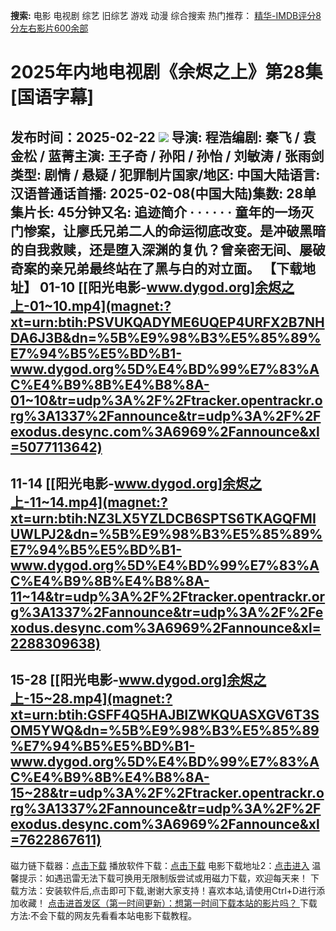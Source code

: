 **搜索:** 电影 电视剧 综艺 旧综艺 游戏 动漫 综合搜索 热门推荐： [精华-IMDB评分8分左右影片600余部](https://www.dytt8.com/html/gndy/jddy/20160320/50510.html)
# 2025年内地电视剧《余烬之上》第28集[国语字幕]
发布时间：2025-02-22 
![](https://wx4.sinaimg.cn/large/006L9Zvigy1hymr4p83otj30u81ft1kx.jpg)
导演: 程浩编剧: 秦飞 / 袁金松 / 蓝菁主演: 王子奇 / 孙阳 / 孙怡 / 刘敏涛 / 张雨剑类型: 剧情 / 悬疑 / 犯罪制片国家/地区: 中国大陆语言: 汉语普通话首播: 2025-02-08(中国大陆)集数: 28单集片长: 45分钟又名: 追迹简介 · · · · · ·
童年的一场灭门惨案，让廖氏兄弟二人的命运彻底改变。是冲破黑暗的自我救赎，还是堕入深渊的复仇？曾亲密无间、屡破奇案的亲兄弟最终站在了黑与白的对立面。 
**【下载地址】**
01-10 
[[阳光电影-www.dygod.org]余烬之上-01~10.mp4](magnet:?xt=urn:btih:PSVUKQADYME6UQEP4URFX2B7NHDA6J3B&dn=%5B%E9%98%B3%E5%85%89%E7%94%B5%E5%BD%B1-www.dygod.org%5D%E4%BD%99%E7%83%AC%E4%B9%8B%E4%B8%8A-01~10&tr=udp%3A%2F%2Ftracker.opentrackr.org%3A1337%2Fannounce&tr=udp%3A%2F%2Fexodus.desync.com%3A6969%2Fannounce&xl=5077113642)  
---  
11-14  [[阳光电影-www.dygod.org]余烬之上-11~14.mp4](magnet:?xt=urn:btih:NZ3LX5YZLDCB6SPTS6TKAGQFMIUWLPJ2&dn=%5B%E9%98%B3%E5%85%89%E7%94%B5%E5%BD%B1-www.dygod.org%5D%E4%BD%99%E7%83%AC%E4%B9%8B%E4%B8%8A-11~14&tr=udp%3A%2F%2Ftracker.opentrackr.org%3A1337%2Fannounce&tr=udp%3A%2F%2Fexodus.desync.com%3A6969%2Fannounce&xl=2288309638)  
---  
15-28  [[阳光电影-www.dygod.org]余烬之上-15~28.mp4](magnet:?xt=urn:btih:GSFF4Q5HAJBIZWKQUASXGV6T3SOM5YWQ&dn=%5B%E9%98%B3%E5%85%89%E7%94%B5%E5%BD%B1-www.dygod.org%5D%E4%BD%99%E7%83%AC%E4%B9%8B%E4%B8%8A-15~28&tr=udp%3A%2F%2Ftracker.opentrackr.org%3A1337%2Fannounce&tr=udp%3A%2F%2Fexodus.desync.com%3A6969%2Fannounce&xl=7622867611)  
---  
磁力链下载器：[点击下载](https://dygod.org/js/bt.htm "qBittorrent") 播放软件下载：[点击下载](https://dygod.org/js/player.htm "PotPlayer") 电影下载地址2：[点击进入](https://dygod.org/ "阳光电影") 温馨提示：如遇迅雷无法下载可换用无限制版尝试或用磁力下载，欢迎每天来！  下载方法：安装软件后,点击即可下载,谢谢大家支持！喜欢本站,请使用Ctrl+D进行添加收藏！ [点击进首发区（第一时间更新）：想第一时间下载本站的影片吗？ ](https://www.ygdy8.net/)下载方法:不会下载的网友先看看本站电影下载教程。